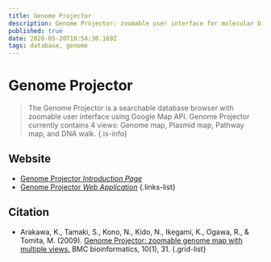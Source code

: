 ```yaml
---
title: Genome Projector
description: Genome Projector: zoomable user interface for molecular biology. 
published: true
date: 2020-05-20T18:54:30.169Z
tags: database, genome
---
```


# Genome Projector

> The Genome Projector is a searchable database browser with zoomable user interface using Google Map API. Genome Projector currently contains 4 views: Genome map, Plasmid map, Pathway map, and DNA walk.
{.is-info}



## Website

- [Genome Projector *Introduction Page*](http://www.g-language.org/GenomeProjector/)
- [Genome Projector *Web Application*](http://www.g-language.org/g3/)
 {.links-list}

## Citation 

- Arakawa, K., Tamaki, S., Kono, N., Kido, N., Ikegami, K., Ogawa, R., & Tomita, M. (2009). [Genome Projector: zoomable genome map with multiple views.](https://link.springer.com/article/10.1186/1471-2105-10-31) BMC bioinformatics, 10(1), 31.
{.grid-list}
